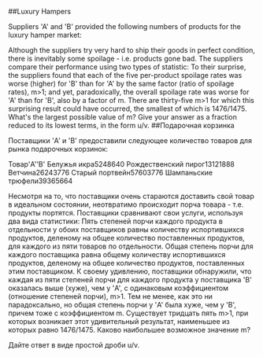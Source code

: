##Luxury Hampers

Suppliers 'A' and 'B' provided the following numbers of products for the luxury hamper market:

Although the suppliers try very hard to ship their goods in perfect condition, there is inevitably some spoilage - i.e. products gone bad.
The suppliers compare their performance using two types of statistic:
To their surprise, the suppliers found that each of the five per-product spoilage rates was worse (higher) for 'B' than for 'A' by the same factor (ratio of spoilage rates), m>1; and yet, paradoxically, the overall spoilage rate was worse for 'A' than for 'B', also by a factor of m.
There are thirty-five m>1 for which this surprising result could have occurred, the smallest of which is 1476/1475.
What's the largest possible value of m?
Give your answer as a fraction reduced to its lowest terms, in the form u/v.
##Подарочная корзинка

Поставщики 'A' и 'B' предоставили следующее количество товаров для рынка подарочных корзинок:

Товар'A''B'
Белужья икра5248640
Рождественский пирог13121888
Ветчина26243776
Старый портвейн57603776
Шампаньские трюфели39365664

Несмотря на то, что поставщики очень стараются доставить свой товар в идеальном состоянии, неотвратимо происходит порча товара - т.е. продукты портятся.
Поставщики сравнивают свои услуги, используя два вида статистики:
Пять степеней порчи каждого продукта в отдельности у обоих поставщиков равны количеству испортившихся продуктов, деленому на общее количество поставленных продуктов, для каждого из пяти товаров по отдельности.
Общая степень порчи для каждого поставщика равна общему количеству испортившихся продуктов, деленому на общее количество продуктов, поставленных этим поставщиком.
К своему удивлению, поставщики обнаружили, что каждая из пяти степеней порчи для каждого продукта у поставщика 'B' оказалась выше (хуже), чем у 'A', с одинаковым коэффициентом (отношение степеней порчи), m>1. Тем не менее, как это ни парадоксально, но общая степень порчи у 'A' была хуже, чем у 'B', причем тоже с коэффициентом m.
Существует тридцать пять m>1, при которых возникает этот удивительный результат, наименьшее из которых равно 1476/1475.
Каково наибольшее возможное значение m?

Дайте ответ в виде простой дроби u/v.
